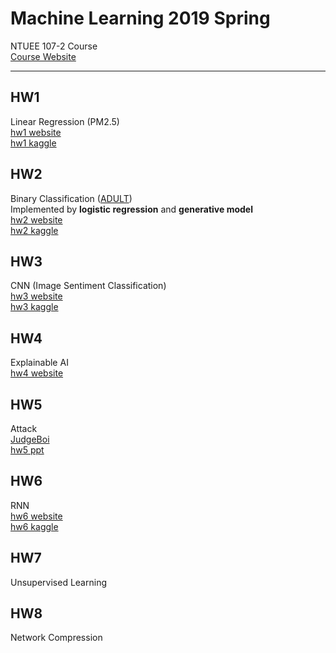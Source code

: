 # Machine Learning 2019 Spring
NTUEE 107-2 Course  
[Course Website](http://speech.ee.ntu.edu.tw/~tlkagk/courses_ML19.html)

***

## HW1
Linear Regression (PM2.5)  
[hw1 website](https://ntumlta2019.github.io/ml-web-hw1/)  
[hw1 kaggle](https://www.kaggle.com/c/ml2019spring-hw1)

## HW2
Binary Classification ([ADULT](https://archive.ics.uci.edu/ml/datasets/Adult))  
Implemented by **logistic regression** and **generative model**  
[hw2 website](https://ntumlta2019.github.io/ml-web-hw2/)  
[hw2 kaggle](https://www.kaggle.com/c/ml2019spring-hw2)

## HW3
CNN (Image Sentiment Classification)  
[hw3 website](https://ntumlta2019.github.io/ml-web-hw3/)  
[hw3 kaggle](https://www.kaggle.com/c/ml2019spring-hw3)

## HW4
Explainable AI  
[hw4 website](https://ntumlta2019.github.io/ml-web-hw4/)

## HW5
Attack  
[JudgeBoi](http://140.112.42.213:22224/)  
[hw5 ppt](https://docs.google.com/presentation/d/1RdBdCspgjXMnH3qzTS_m4RoQ0sT67VXoT-Oj7MERopA/edit?fbclid=IwAR2SChfpdxkJGBJJxqjp3TEfH_gO0JEm7gwgiiKxuycRPMjY05JcSYyYGvE#slide=id.p)

## HW6
RNN  
[hw6 website](https://ntumlta2019.github.io/ml-web-hw6/)  
[hw6 kaggle](https://www.kaggle.com/c/ml2019spring-hw6/)

## HW7
Unsupervised Learning

## HW8
Network Compression






